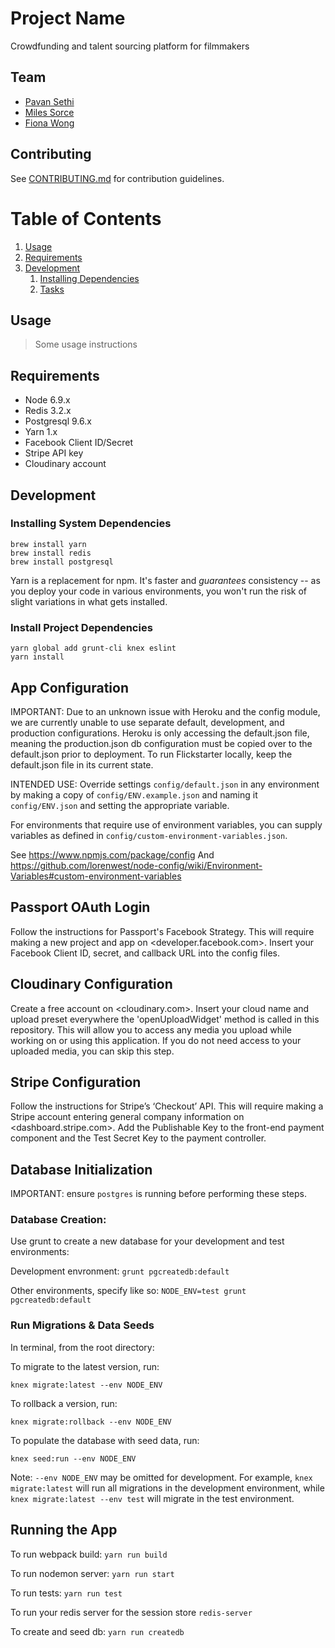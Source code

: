 # Project Name

Crowdfunding and talent sourcing platform for filmmakers

## Team

- [Pavan Sethi](https://github.com/pavansethi)
- [Miles Sorce](https://github.com/milessorce)
- [Fiona Wong](https://github.com/fiona-wong)

## Contributing

See [CONTRIBUTING.md](CONTRIBUTING.md) for contribution guidelines.

# Table of Contents

1. [Usage](#Usage)
1. [Requirements](#requirements)
1. [Development](#development)
    1. [Installing Dependencies](#installing-dependencies)
    1. [Tasks](#tasks)

## Usage

> Some usage instructions

## Requirements

- Node 6.9.x
- Redis 3.2.x
- Postgresql 9.6.x
- Yarn 1.x
- Facebook Client ID/Secret
- Stripe API key
- Cloudinary account

## Development

### Installing System Dependencies

```
brew install yarn
brew install redis
brew install postgresql
```

Yarn is a replacement for npm. It's faster and *guarantees* consistency -- as you deploy your code in various environments, you won't run the risk of slight variations in what gets installed.

### Install Project Dependencies

```
yarn global add grunt-cli knex eslint
yarn install
```

## App Configuration
IMPORTANT: Due to an unknown issue with Heroku and the config module, we are currently unable to use separate default, development, and production configurations. Heroku is only accessing the default.json file, meaning the production.json db configuration must be copied over to the default.json prior to deployment. To run Flickstarter locally, keep the default.json file in its current state.

INTENDED USE: Override settings `config/default.json` in any environment by making a copy of `config/ENV.example.json` and naming it `config/ENV.json` and setting the appropriate variable.

For environments that require use of environment variables, you can supply variables as defined in `config/custom-environment-variables.json`.

See https://www.npmjs.com/package/config
And https://github.com/lorenwest/node-config/wiki/Environment-Variables#custom-environment-variables

## Passport OAuth Login

Follow the instructions for Passport's Facebook Strategy. This will require making a new project and app on <developer.facebook.com>. Insert your Facebook Client ID, secret, and callback URL into the config files.

## Cloudinary Configuration

Create a free account on <cloudinary.com>. Insert your cloud name and upload preset everywhere the 'openUploadWidget' method is called in this repository. This will allow you to access any media you upload while working on or using this application. If you do not need access to your uploaded media, you can skip this step.

## Stripe Configuration

Follow the instructions for Stripe’s ‘Checkout’ API.  This will require making a Stripe account entering general company information on <dashboard.stripe.com>.  Add the Publishable Key to the front-end payment component and the Test Secret Key to the payment controller.

## Database Initialization

IMPORTANT: ensure `postgres` is running before performing these steps.

### Database Creation:

Use grunt to create a new database for your development and test environments:

Development envronment: `grunt pgcreatedb:default`

Other environments, specify like so: `NODE_ENV=test grunt pgcreatedb:default`

### Run Migrations & Data Seeds

In terminal, from the root directory:

To migrate to the latest version, run:

`knex migrate:latest --env NODE_ENV`

To rollback a version, run:

`knex migrate:rollback --env NODE_ENV`

To populate the database with seed data, run:

`knex seed:run --env NODE_ENV`

Note: `--env NODE_ENV` may be omitted for development. For example, `knex migrate:latest` will run all migrations in the development environment, while `knex migrate:latest --env test` will migrate in the test environment.

## Running the App

To run webpack build: `yarn run build`

To run nodemon server: `yarn run start`

To run tests: `yarn run test`

To run your redis server for the session store `redis-server`

To create and seed db: `yarn run createdb`
